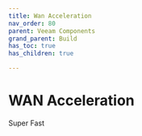 ```yaml
---
title: Wan Acceleration
nav_order: 80
parent: Veeam Components
grand_parent: Build
has_toc: true
has_children: true

---
```



# WAN Acceleration

Super Fast
